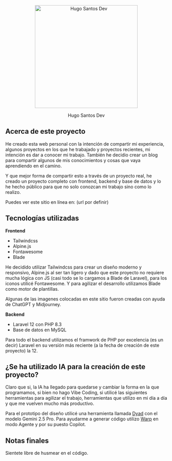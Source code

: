 <p align="center"><a href="https://dev.hugosantos.com.mx" target="_blank"><img src="https://dev.hugosantos.com.mx/assets/img/hugo_santos_icon.png" width="320" alt="Hugo Santos Dev"></a></p>

<p align="center">Hugo Santos Dev</p>

## Acerca de este proyecto

He creado esta web personal con la intención de compartir mi experiencia, algunos proyectos en los que he trabajado y proyectos recientes, mi intención es dar a conocer mi trabajo.
También he decidio crear un blog para compartir algunos de mis conocimientos y cosas que vaya aprendiendo en el camino.

Y que mejor forma de compartir esto a través de un proyecto real, he creado un proyecto completo con frontend, backend y base de datos y lo he hecho público para que no solo conozcan mi trabajo sino como lo realizo.

Puedes ver este sitio en línea en: (url por definir)

## Tecnologías utilizadas

**Frontend**
- Tailwindcss
- Alpine.js
- Fontawesome
- Blade

He decidido utilizar Tailwindcss para crear un diseño moderno y responsivo, Alpine.js al ser tan ligero y dado que este proyecto no requiere mucha lógica con JS (casi todo se lo cargamos a Blade de Laravel), para los iconos utilicé Fontawesome. Y para agilizar el desarrollo utilizamos Blade como motor de plantillas.

Algunas de las imagenes colocadas en este sitio fueron creadas con ayuda de ChatGPT y Midjourney.

**Backend**
- Laravel 12 con PHP 8.3
- Base de datos en MySQL

Para todo el backend utilizamos el framwork de PHP por excelencia (es un decir) Laravel en su versión más reciente (a la fecha de creación de este proyecto) la 12.

## ¿Se ha utilizado IA para la creación de este proyecto?

Claro que si, la IA ha llegado para quedarse y cambiar la forma en la que programamos, si bien no hago Vibe Coding, si utilicé las siguientes herramientas para agilizar el trabajo, herramientas que utilizo en mi día a día y que me vuelven mucho más productivo.

Para el prototipo del diseño utilicé una herramienta llamada [Dyad](https://github.com/dyad-sh/dyad) con el modelo Gemini 2.5 Pro.
Para ayudarme a generar código utilizo [Warp](https://www.warp.dev) en modo Agente y por su puesto Copilot.

## Notas finales

Sientete libre de husmear en el código.
